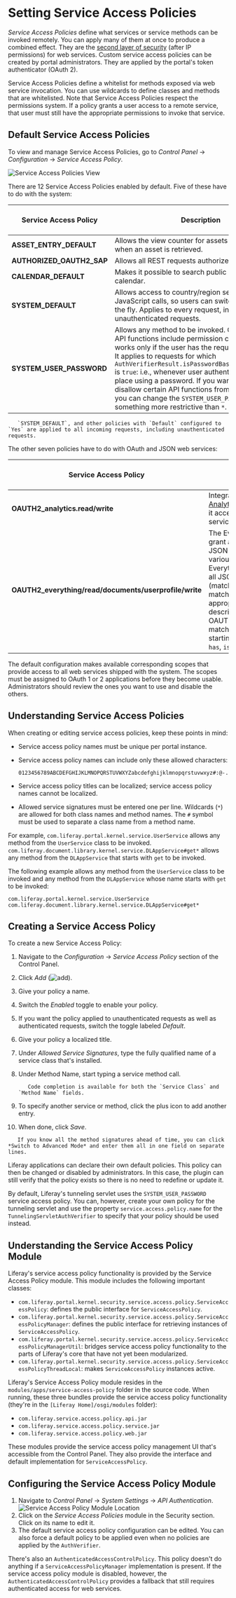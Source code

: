 # Setting Service Access Policies

_Service Access Policies_ define what services or service methods can be invoked remotely. You can apply many of them at once to produce a combined effect. They are the [second layer of security](./introduction-to-securing-web-services.md) (after IP permissions) for web services. Custom service access policies can be created by portal administrators. They are applied by the portal's token authenticator (OAuth 2).

Service Access Policies define a whitelist for methods exposed via web service invocation. You can use wildcards to define classes and methods that are whitelisted. Note that Service Access Policies respect the permissions system. If a policy grants a user access to a remote service, that user must still have the appropriate permissions to invoke that service.

## Default Service Access Policies

To view and manage Service Access Policies, go to _Control Panel_ &rarr; _Configuration_ &rarr; _Service Access Policy_.

![Service Access Policies View](./setting-service-access-policies/images/01.png)

There are 12 Service Access Policies enabled by default. Five of these have to do with the system:

| Service Access Policy     | Description                                                                                                                                                                                                                                                                                                                                                                                                                                                                                   | Enabled by Default |
| ------------------------- | --------------------------------------------------------------------------------------------------------------------------------------------------------------------------------------------------------------------------------------------------------------------------------------------------------------------------------------------------------------------------------------------------------------------------------------------------------------------------------------------- | ------------------ |
| **ASSET_ENTRY_DEFAULT**   | Allows the view counter for assets to be updated when an asset is retrieved.                                                                                                                                                                                                                                                                                                                                                                                                                  | &#10004;           |
| **AUTHORIZED_OAUTH2_SAP** | Allows all REST requests authorized by OAuth 2.                                                                                                                                                                                                                                                                                                                                                                                                                                               | &#10004;           |
| **CALENDAR_DEFAULT**      | Makes it possible to search public events in the calendar.                                                                                                                                                                                                                                                                                                                                                                                                                                    | &#10004;           |
| **SYSTEM_DEFAULT**        | Allows access to country/region services by JavaScript calls, so users can switch languages on the fly. Applies to every request, including unauthenticated requests.                                                                                                                                                                                                                                                                                                                         | &#10004;           |
| **SYSTEM_USER_PASSWORD**  | Allows any method to be invoked. Of course, since API functions include permission checks, this call works only if the user has the required permission. It applies to requests for which `AuthVerifierResult.isPasswordBasedAuthentication` is `true`: i.e., whenever user authentication took place using a password. If you want to completely disallow certain API functions from being invoked, you can change the `SYSTEM_USER_PASSWORD` policy to something more restrictive than `*`. | &#10004;           |

```note::
   `SYSTEM_DEFAULT`, and other policies with `Default` configured to `Yes` are applied to all incoming requests, including unauthenticated requests.
```

The other seven policies have to do with OAuth and JSON web services:

| Service Access Policy                                  | Description                                                                                                                                                                                                                                                                                                                                | Enabled by Default |
| ------------------------------------------------------ | ------------------------------------------------------------------------------------------------------------------------------------------------------------------------------------------------------------------------------------------------------------------------------------------------------------------------------------------ | ------------------ |
| **OAUTH2_analytics.read/write**                        | Integrates with [Liferay Analytics Cloud](https://www.liferay.com/products/analytics-cloud), allowing it access to JSON web services.                                                                                                                                                                                                      | &#10004;           |
| **OAUTH2_everything/read/documents/userprofile/write** | The Everything policies grant access to all the JSON web services for various reasons. Everything is everything: all JSON web services (matches `*`). The others match method signatures appropriate to their description. For example, OAUTH2_everything.read matches all methods starting with `fetch`, `get`, `has`, `is`, or `search`. | &#10004;           |

The default configuration makes available corresponding scopes that provide access to all web services shipped with the system. The scopes must be assigned to OAuth 1 or 2 applications before they become usable. Administrators should review the ones you want to use and disable the others.

## Understanding Service Access Policies

When creating or editing service access policies, keep these points in mind:

-   Service access policy names must be unique per portal instance.
-   Service access policy names can include only these allowed characters:

    ```
    0123456789ABCDEFGHIJKLMNOPQRSTUVWXYZabcdefghijklmnopqrstuvwxyz#:@-./_
    ```

-   Service access policy titles can be localized; service access policy names cannot be localized.
-   Allowed service signatures must be entered one per line. Wildcards (`*`) are allowed for both class names and method names. The `#` symbol must be used to separate a class name from a method name.

For example, `com.liferay.portal.kernel.service.UserService` allows any method from the `UserService` class to be invoked. `com.liferay.document.library.kernel.service.DLAppService#get*` allows any method from the `DLAppService` that starts with `get` to be invoked.

The following example allows any method from the `UserService` class to be invoked and any method from the `DLAppService` whose name starts with `get` to be invoked:

```
com.liferay.portal.kernel.service.UserService
com.liferay.document.library.kernel.service.DLAppService#get*
```

## Creating a Service Access Policy

To create a new Service Access Policy:

1. Navigate to the _Configuration_ &rarr; _Service Access Policy_ section of the Control Panel.
1. Click _Add_ (![add](../../../images/icon-add.png)).
1. Give your policy a name.
1. Switch the _Enabled_ toggle to enable your policy.
1. If you want the policy applied to unauthenticated requests as well as authenticated requests, switch the toggle labeled _Default_.
1. Give your policy a localized title.
1. Under _Allowed Service Signatures_, type the fully qualified name of a service class that's installed.
1. Under Method Name, start typing a service method call.

    ```note::
       Code completion is available for both the `Service Class` and `Method Name` fields.
    ```

1. To specify another service or method, click the plus icon to add another entry.
1. When done, click _Save_.

```tip::
   If you know all the method signatures ahead of time, you can click *Switch to Advanced Mode* and enter them all in one field on separate lines.
```

<!-- The following two paragraphs feel out of place; not sure where they should go. -->

Liferay applications can declare their own default policies. This policy can then be changed or disabled by administrators. In this case, the plugin can still verify that the policy exists so there is no need to redefine or update it.

By default, Liferay's tunneling servlet uses the `SYSTEM_USER_PASSWORD` service access policy. You can, however, create your own policy for the tunneling servlet and use the property `service.access.policy.name` for the `TunnelingServletAuthVerifier` to specify that your policy should be used instead.

## Understanding the Service Access Policy Module

Liferay's service access policy functionality is provided by the Service Access Policy module. This module includes the following important classes:

-   `com.liferay.portal.kernel.security.service.access.policy.ServiceAccessPolicy`: defines the public interface for `ServiceAccessPolicy`.
-   `com.liferay.portal.kernel.security.service.access.policy.ServiceAccessPolicyManager`: defines the public interface for retrieving instances of `ServiceAccessPolicy`.
-   `com.liferay.portal.kernel.security.service.access.policy.ServiceAccessPolicyManagerUtil`: bridges service access policy functionality to the parts of Liferay's core that have not yet been modularized.
-   `com.liferay.portal.kernel.security.service.access.policy.ServiceAccessPolicyThreadLocal`: makes `ServiceAccessPolicy` instances active.

Liferay's Service Access Policy module resides in the `modules/apps/service-access-policy` folder in the source code. When running, these three bundles provide the service access policy functionality (they're in the `[Liferay Home]/osgi/modules` folder):

-   `com.liferay.service.access.policy.api.jar`
-   `com.liferay.service.access.policy.service.jar`
-   `com.liferay.service.access.policy.web.jar`

These modules provide the service access policy management UI that's accessible from the Control Panel. They also provide the interface and default implementation for `ServiceAccessPolicy`.

## Configuring the Service Access Policy Module

1. Navigate to _Control Panel_ &rarr; _System Settings_ &rarr; _API Authentication_.
   ![Service Access Policy Module Location](./setting-service-access-policies/images/02.png)
1. Click on the _Service Access Policies_ module in the Security section. Click on its name to edit it.
1. The default service access policy configuration can be edited. You can also force a default policy to be applied even when no policies are applied by the `AuthVerifier`.

There's also an `AuthenticatedAccessControlPolicy`. This policy doesn't do anything if a `ServiceAccessPolicyManager` implementation is present. If the service access policy module is disabled, however, the `AuthenticatedAccessControlPolicy` provides a fallback that still requires authenticated access for web services.
